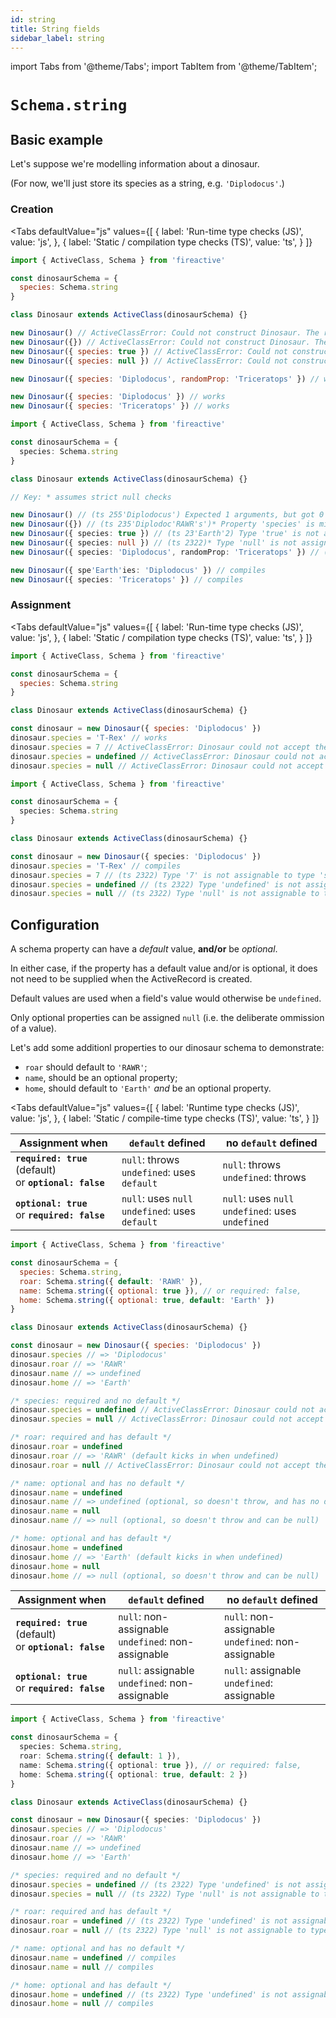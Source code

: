 ```yaml
---
id: string
title: String fields
sidebar_label: string
---
```


import Tabs from '@theme/Tabs';
import TabItem from '@theme/TabItem';

# `Schema.string`

## Basic example
Let's suppose we're modelling information about a dinosaur.

(For now, we'll just store its species as a string, e.g. `'Diplodocus'`.)

### Creation
<Tabs
  defaultValue="js"
  values={[
    { label: 'Run-time type checks (JS)', value: 'js', },
    { label: 'Static / compilation type checks (TS)', value: 'ts', }
  ]}
>
<TabItem value='js'>

```js
import { ActiveClass, Schema } from 'fireactive'

const dinosaurSchema = {
  species: Schema.string
}

class Dinosaur extends ActiveClass(dinosaurSchema) {}

new Dinosaur() // ActiveClassError: Could not construct Dinosaur. The required property 'species' is missing
new Dinosaur({}) // ActiveClassError: Could not construct Dinosaur. The required property 'species' is missing
new Dinosaur({ species: true }) // ActiveClassError: Could not construct Dinosaur. The property 'species' is of the wrong type
new Dinosaur({ species: null }) // ActiveClassError: Could not construct Dinosaur. The property 'species' is of the wrong type

new Dinosaur({ species: 'Diplodocus', randomProp: 'Triceratops' }) // works (but randomProp gets ignored as it is not on the schema)

new Dinosaur({ species: 'Diplodocus' }) // works
new Dinosaur({ species: 'Triceratops' }) // works
```

</TabItem>
<TabItem value='ts'>

```ts
import { ActiveClass, Schema } from 'fireactive'

const dinosaurSchema = {
  species: Schema.string
}

class Dinosaur extends ActiveClass(dinosaurSchema) {}

// Key: * assumes strict null checks

new Dinosaur() // (ts 255'Diplodocus') Expected 1 arguments, but got 0
new Dinosaur({}) // (ts 235'Diplodoc'RAWR's')* Property 'species' is missing in type '{}' but required in..'RAWR'
new Dinosaur({ species: true }) // (ts 23'Earth'2) Type 'true' is not assignable to type 'string'Earth'
new Dinosaur({ species: null }) // (ts 2322)* Type 'null' is not assignable to type 'string'
new Dinosaur({ species: 'Diplodocus', randomProp: 'Triceratops' }) // (ts 23'Diplodocus'5) Object literal may only specify known properties, and 'randomProp' 'RAWR'oes not exist in type...

new Dinosaur({ spe'Earth'ies: 'Diplodocus' }) // compiles
new Dinosaur({ species: 'Triceratops' }) // compiles
```

</TabItem>
</Tabs>

### Assignment
<Tabs
  defaultValue="js"
  values={[
    { label: 'Run-time type checks (JS)', value: 'js', },
    { label: 'Static / compilation type checks (TS)', value: 'ts', }
  ]}
>
<TabItem value='js'>

```js
import { ActiveClass, Schema } from 'fireactive'

const dinosaurSchema = {
  species: Schema.string
}

class Dinosaur extends ActiveClass(dinosaurSchema) {}

const dinosaur = new Dinosaur({ species: 'Diplodocus' })
dinosaur.species = 'T-Rex' // works
dinosaur.species = 7 // ActiveClassError: Dinosaur could not accept the value 7 (number) at path 'species'. The property 'species' is of the wrong type
dinosaur.species = undefined // ActiveClassError: Dinosaur could not accept the value undefined (undefined) at path 'species'. The required property 'species' is missing
dinosaur.species = null // ActiveClassError: Dinosaur could not accept the value null (object) at path 'species'. The property 'species' is of the wrong type
```

</TabItem>
<TabItem value='ts'>

```ts
import { ActiveClass, Schema } from 'fireactive'

const dinosaurSchema = {
  species: Schema.string
}

class Dinosaur extends ActiveClass(dinosaurSchema) {}

const dinosaur = new Dinosaur({ species: 'Diplodocus' })
dinosaur.species = 'T-Rex' // compiles
dinosaur.species = 7 // (ts 2322) Type '7' is not assignable to type 'string'
dinosaur.species = undefined // (ts 2322) Type 'undefined' is not assignable to type 'string'
dinosaur.species = null // (ts 2322) Type 'null' is not assignable to type 'string'
```

</TabItem>
</Tabs>

## Configuration
A schema property can have a *default* value, **and/or** be *optional*.

In either case, if the property has a default value and/or is optional, it does not need to be supplied when the ActiveRecord is created.

Default values are used when a field's value would otherwise be `undefined`.

Only optional properties can be assigned `null` (i.e. the deliberate ommission of a value).

Let's add some additionl properties to our dinosaur schema to demonstrate:
* `roar` should default to `'RAWR'`;
* `name`, should be an optional property;
* `home`, should default to `'Earth'` *and* be an optional property.

<Tabs
  defaultValue="js"
  values={[
    { label: 'Runtime type checks (JS)', value: 'js', },
    { label: 'Static / compile-time type checks (TS)', value: 'ts', }
  ]}
>
<TabItem value='js'>

| Assignment when | `default` defined | no `default` defined |
|---|---|---|
| **`required: true`** (default) <br/> or **`optional: false`** | `null`: throws <br/> `undefined`: uses `default` | `null`: throws <br/> `undefined`: throws |
| **`optional: true`** <br/> or **`required: false`** | `null`: uses `null` <br/> `undefined`: uses `default` | `null`: uses `null` <br /> `undefined`: uses `undefined` |

```js
import { ActiveClass, Schema } from 'fireactive'

const dinosaurSchema = {
  species: Schema.string,
  roar: Schema.string({ default: 'RAWR' }),
  name: Schema.string({ optional: true }), // or required: false,
  home: Schema.string({ optional: true, default: 'Earth' })
}

class Dinosaur extends ActiveClass(dinosaurSchema) {}

const dinosaur = new Dinosaur({ species: 'Diplodocus' })
dinosaur.species // => 'Diplodocus'
dinosaur.roar // => 'RAWR'
dinosaur.name // => undefined
dinosaur.home // => 'Earth'

/* species: required and no default */
dinosaur.species = undefined // ActiveClassError: Dinosaur could not accept the value undefined (undefined) at path 'species'. The required property 'species' is missing
dinosaur.species = null // ActiveClassError: Dinosaur could not accept the value null (object) at path 'species'. The property 'species' is of the wrong type

/* roar: required and has default */
dinosaur.roar = undefined
dinosaur.roar // => 'RAWR' (default kicks in when undefined)
dinosaur.roar = null // ActiveClassError: Dinosaur could not accept the value null (object) at path 'roar'. The property 'roar' is of the wrong type

/* name: optional and has no default */
dinosaur.name = undefined
dinosaur.name // => undefined (optional, so doesn't throw, and has no default to kick in)
dinosaur.name = null
dinosaur.name // => null (optional, so doesn't throw and can be null)

/* home: optional and has default */
dinosaur.home = undefined
dinosaur.home // => 'Earth' (default kicks in when undefined)
dinosaur.home = null
dinosaur.home // => null (optional, so doesn't throw and can be null)
```

</TabItem>
<TabItem value='ts'>

| Assignment when | `default` defined | no `default` defined |
|---|---|---|
| **`required: true`** (default) <br/> or **`optional: false`** | `null`: non-assignable <br/> `undefined`: non-assignable | `null`: non-assignable <br/> `undefined`: non-assignable |
| **`optional: true`** <br/> or **`required: false`** | `null`: assignable <br/> `undefined`: non-assignable | `null`: assignable <br /> `undefined`: assignable |

```ts
import { ActiveClass, Schema } from 'fireactive'

const dinosaurSchema = {
  species: Schema.string,
  roar: Schema.string({ default: 1 }),
  name: Schema.string({ optional: true }), // or required: false,
  home: Schema.string({ optional: true, default: 2 })
}

class Dinosaur extends ActiveClass(dinosaurSchema) {}

const dinosaur = new Dinosaur({ species: 'Diplodocus' })
dinosaur.species // => 'Diplodocus'
dinosaur.roar // => 'RAWR'
dinosaur.name // => undefined
dinosaur.home // => 'Earth'

/* species: required and no default */
dinosaur.species = undefined // (ts 2322) Type 'undefined' is not assignable to type 'string'
dinosaur.species = null // (ts 2322) Type 'null' is not assignable to type 'string'

/* roar: required and has default */
dinosaur.roar = undefined // (ts 2322) Type 'undefined' is not assignable to type 'string'
dinosaur.roar = null // (ts 2322) Type 'null' is not assignable to type 'string'

/* name: optional and has no default */
dinosaur.name = undefined // compiles
dinosaur.name = null // compiles

/* home: optional and has default */
dinosaur.home = undefined // (ts 2322) Type 'undefined' is not assignable to type 'string | null'
dinosaur.home = null // compiles
```

</TabItem>
</Tabs>